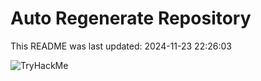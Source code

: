 # Auto Regenerate Repository

This README was last updated: 2024-11-23 22:26:03

 ![TryHackMe](https://tryhackme.com/badge/533634)
